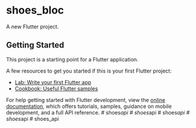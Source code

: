 # shoes_bloc

A new Flutter project.

## Getting Started

This project is a starting point for a Flutter application.

A few resources to get you started if this is your first Flutter project:

- [Lab: Write your first Flutter app](https://docs.flutter.dev/get-started/codelab)
- [Cookbook: Useful Flutter samples](https://docs.flutter.dev/cookbook)

For help getting started with Flutter development, view the
[online documentation](https://docs.flutter.dev/), which offers tutorials,
samples, guidance on mobile development, and a full API reference.
#   s h o e s _ a p i  
 #   s h o e s _ a p i  
 #   s h o e s _ a p i  
 #   s h o e s _ a p i  
 #   s h o e s _ a p i  
 